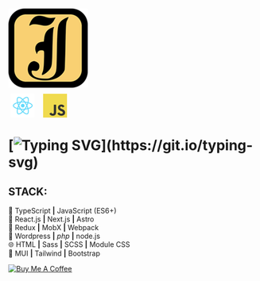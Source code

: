 # [![Logo](./public/favicon.webp)](https://www.jeyefendi.com)<div float="left"><img style="padding:5px;" align="center" alt="React" width="48px" src="https://raw.githubusercontent.com/github/explore/80688e429a7d4ef2fca1e82350fe8e3517d3494d/topics/react/react.png"/> <img style="padding:5px;" align="center" alt="JavaScript (ES6+)" width="48px" src="https://raw.githubusercontent.com/github/explore/80688e429a7d4ef2fca1e82350fe8e3517d3494d/topics/javascript/javascript.png"/></div><br>[![Typing SVG](https://readme-typing-svg.demolab.com?font=Concert+One&size=24&duration=3000&pause=1000&color=000000&center=true&vCenter=true&width=160&height=24&lines=jeyefendi.com;onClick+Logo!)](https://git.io/typing-svg)
## STACK:<br>

💎  TypeScript **|**  JavaScript (ES6+) <br>
🚀  React.js **|** Next.js **|** Astro <br>
💠  Redux **|** MobX **|** Webpack <br>
🧩  Wordpress **|** <i>php</i> **|** node.js <br>
🌐  HTML **|** Sass **|** SCSS **|** Module CSS <br>
🍭  MUI **|** Tailwind **|** Bootstrap <br>

<a href="https://www.buymeacoffee.com/jeyefendi"><img src="https://cdn.buymeacoffee.com/buttons/default-orange.png" alt="Buy Me A Coffee" height="25" width="100"></a>
